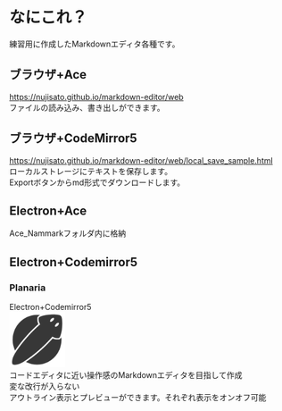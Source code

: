 # なにこれ？
練習用に作成したMarkdownエディタ各種です。

## ブラウザ+Ace
https://nujisato.github.io/markdown-editor/web    
ファイルの読み込み、書き出しができます。

## ブラウザ+CodeMirror5
https://nujisato.github.io/markdown-editor/web/local_save_sample.html  
ローカルストレージにテキストを保存します。  
Exportボタンからmd形式でダウンロードします。

## Electron+Ace
Ace_Nammarkフォルダ内に格納

## Electron+Codemirror5
### Planaria
Electron+Codemirror5  
<img src="./src/icon.png" width="100px">  
コードエディタに近い操作感のMarkdownエディタを目指して作成  
変な改行が入らない  
アウトライン表示とプレビューができます。それぞれ表示をオンオフ可能
